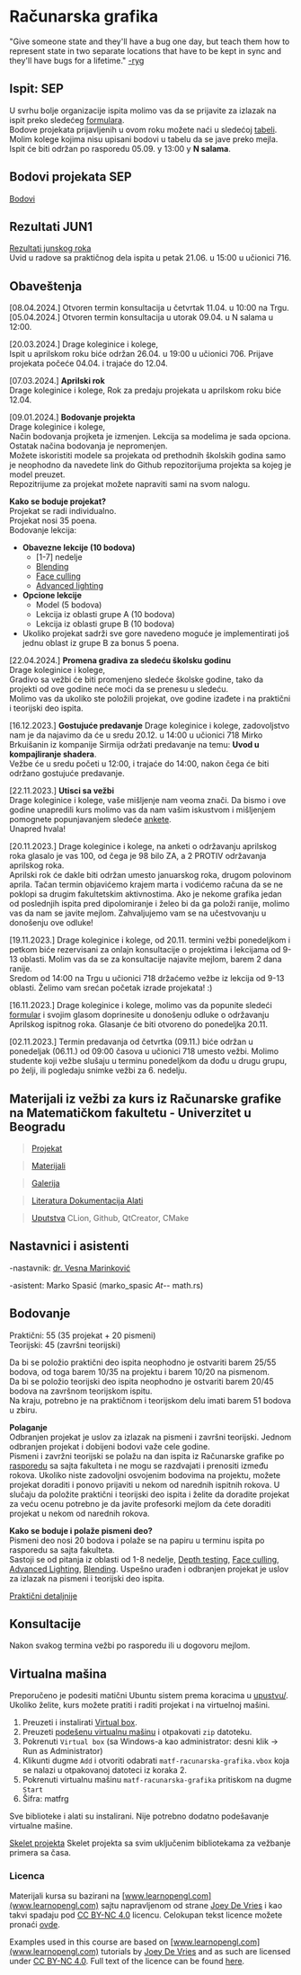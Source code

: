 # Računarska grafika 

"Give someone state and they'll have a bug one day, but teach them how to represent state in two separate locations that have to be kept in sync and they'll have bugs for a lifetime." [-ryg](https://twitter.com/rygorous/status/1507178315886444544)

## Ispit: SEP
U svrhu bolje organizacije ispita molimo vas da se prijavite za izlazak na ispit preko sledećeg [formulara](https://forms.gle/AHEVykvep9VFSyBg7).   
Bodove projekata prijavljenih u ovom roku možete naći u sledećoj [tabeli](https://docs.google.com/spreadsheets/d/1xs9YGGPbmeOZcrBjd-3XIEX877wc6XZTjlkG-jOHnnk/edit?usp=sharing). Molim kolege kojima nisu upisani bodovi u tabelu da se jave preko mejla.   
Ispit će biti održan po rasporedu 05.09. у 13:00 у **N salama**.   
 

## Bodovi projekata SEP
[Bodovi](https://docs.google.com/spreadsheets/d/1xs9YGGPbmeOZcrBjd-3XIEX877wc6XZTjlkG-jOHnnk/edit?usp=sharing)

## Rezultati JUN1  
[Rezultati junskog roka](http://poincare.matf.bg.ac.rs/~vesnap/grafika/studenti_rg2023.xls)  
Uvid u radove sa praktičnog dela ispita u petak 21.06. u 15:00 u učionici 716.  


## Obaveštenja 
[08.04.2024.] Otvoren termin konsultacija u četvrtak 11.04. u 10:00 na Trgu.  
[05.04.2024.] Otvoren termin konsultacija u utorak 09.04. u N salama u 12:00.

[20.03.2024.]  Drage koleginice i kolege,  
Ispit u aprilskom roku biće održan 26.04. u 19:00 u učionici 706.  Prijave projekata počeće 04.04. i trajaće do 12.04.  


[07.03.2024.] **Aprilski rok**  
Drage koleginice i kolege, 
Rok za predaju projekata u aprilskom roku biće 12.04. 

[09.01.2024.] **Bodovanje projekta**  
Drage koleginice i kolege,  
Način bodovanja projketa je izmenjen. Lekcija sa modelima je sada opciona. Ostatak načina bodovanja je nepromenjen.  
Možete iskoristiti modele sa projekata od prethodnih školskih godina samo je neophodno da navedete link do Github repozitorijuma projekta sa kojeg je model preuzet.  
Repozitrijume za projekat možete napraviti sami na svom nalogu.

**Kako se boduje projekat?**  
Projekat se radi individualno.  
Projekat nosi 35 poena.  
Bodovanje lekcija:  
* **Obavezne lekcije (10 bodova)**
  * [1-7] nedelje 
  * [Blending](https://learnopengl.com/Advanced-OpenGL/Blending)  
  * [Face culling](https://learnopengl.com/Advanced-OpenGL/Face-culling)  
  * [Advanced lighting](https://learnopengl.com/Advanced-Lighting/Advanced-Lighting)  
* **Opcione lekcije**    
  * Model (5 bodova)  
  * Lekcija iz oblasti grupe A (10 bodova)  
  * Lekcija iz oblasti grupe B (10 bodova)
* Ukoliko projekat sadrži sve gore navedeno moguće je implementirati još jednu oblast iz grupe B za bonus 5 poena.  

[22.04.2024.] **Promena gradiva za sledeću školsku godinu**  
Drage koleginice i kolege,  
Gradivo sa vežbi će biti promenjeno sledeće školske godine, tako da projekti od ove godine neće moći da se prenesu u sledeću.  
Molimo vas da ukoliko ste položili projekat, ove godine izađete i na praktični i teorijski deo ispita.  


[16.12.2023.] **Gostujuće predavanje**
Drage koleginice i kolege, 
zadovoljstvo nam je da najavimo da će u sredu 20.12. u 14:00 u učionici 718 Mirko Brkuišanin iz kompanije Sirmija održati predavanje na temu: **Uvod u kompajliranje shadera**.  
Vežbe će u sredu početi u 12:00, i trajaće do 14:00, nakon čega će biti održano gostujuće predavanje.

[22.11.2023.] **Utisci sa vežbi**  
Drage koleginice i kolege,
vaše mišljenje nam veoma znači. Da bismo i ove godine unapredili kurs molimo vas da nam vašim iskustvom i mišljenjem pomognete popunjavanjem sledeće [ankete](https://forms.gle/LxdaS2eNHUfczyx87).  
Unapred hvala!

[20.11.2023.] Drage koleginice i kolege, na anketi o održavanju aprilskog roka glasalo je vas 100, od čega je 98 bilo ZA, a 2 PROTIV održavanja aprilskog roka.  
Aprilski rok će dakle biti održan umesto januarskog roka, drugom polovinom aprila. Tačan termin objavićemo krajem marta i vodićemo računa da se ne poklopi sa drugim fakultetskim aktivnostima. Ako je nekome grafika jedan od poslednjih ispita pred dipolomiranje i želeo bi da ga položi ranije, molimo vas da nam se javite mejlom. Zahvaljujemo vam se na učestvovanju u donošenju ove odluke!

[19.11.2023.] Drage koleginice i kolege, od 20.11. termini vežbi ponedeljkom i petkom biće rezervisani za onlajn konsultacije o projektima i lekcijama od 9-13 oblasti. Molim vas da se za konsultacije najavite mejlom, barem 2 dana ranije.  
Sredom od 14:00 na Trgu u učionici 718 držaćemo vežbe iz lekcija od 9-13 oblasti. Želimo vam srećan početak izrade projekata! :)

[16.11.2023.] Drage koleginice i kolege, molimo vas da popunite sledeći [formular](https://forms.gle/P7Gv4rkfQU5XzGQcA) i svojim glasom doprinesite u donošenju odluke o održavanju Aprilskog ispitnog roka. Glasanje će biti otvoreno do ponedeljka 20.11. 

[02.11.2023.] Termin predavanja od četvrtka (09.11.) biće održan u ponedeljak (06.11.) od 09:00 časova u učionici 718 umesto vežbi. Molimo studente koji vežbe slušaju u terminu ponedeljkom da dođu u drugu grupu, po želji, ili pogledaju snimke vežbi za 6. nedelju. 

## Materijali iz vežbi za kurs iz Računarske grafike na Matematičkom fakultetu - Univerzitet u Beogradu

> [Projekat](projekat/) 

> [Materijali](materijali/) 

> [Galerija](gallery/)

> [Literatura Dokumentacija Alati](docs/)

> [Uputstva](uputstva/) CLion, Github, QtCreator, CMake


## Nastavnici i asistenti
-nastavnik: [dr. Vesna Marinković](http://poincare.matf.bg.ac.rs/~vesnam/grafika.html)

-asistent: Marko Spasić (marko_spasic _At_-- math.rs)

## Bodovanje  
Praktični: 55 (35 projekat + 20 pismeni)  
Teorijski: 45 (završni teorijski)  

Da bi se položio praktični deo ispita neophodno je ostvariti barem 25/55 bodova, od toga barem 10/35 na projektu i barem 10/20 na pismenom.  
Da bi se položio teorijski deo ispita neophodno je ostvariti barem 20/45 bodova na završnom teorijskom ispitu.  
Na kraju, potrebno je na praktičnom i teorijskom delu imati barem 51 bodova u zbiru.  

**Polaganje**  
Odbranjen projekat je uslov za izlazak na pismeni i završni teorijski. Jednom odbranjen projekat i dobijeni bodovi važe cele godine.  
Pismeni i zavržni teorijski se polažu na dan ispita iz Računarske grafike po [rasporedu](http://www.matf.bg.ac.rs/m/36/raspored-ispita/) sa sajta fakulteta i ne mogu se razdvajati i prenositi između rokova.
Ukoliko niste zadovoljni osvojenim bodovima na projektu, možete projekat doraditi i ponovo prijaviti u nekom od narednih ispitnih rokova. 
U slučaju da položite praktični i teorijski deo ispita i želite da doradite projekat za veću ocenu potrebno je da javite profesorki mejlom da ćete doraditi projekat u nekom od narednih rokova.   

**Kako se boduje i polaže pismeni deo?**  
Pismeni deo nosi 20 bodova i polaže se na papiru u terminu ispita po rasporedu sa sajta fakulteta.   
Sastoji se od pitanja iz oblasti od 1-8 nedelje, [Depth testing](https://learnopengl.com/Advanced-OpenGL/Depth-testing), [Face culling](https://learnopengl.com/Advanced-OpenGL/Face-culling), [Advanced Lighting](https://learnopengl.com/Advanced-Lighting/Advanced-Lighting), [Blending](https://learnopengl.com/Advanced-OpenGL/Blending).  Uspešno urađen i odbranjen projekat je uslov za izlazak na pismeni i teorijski deo ispita.

[Praktični detaljnije](projekat/)  

## Konsultacije
Nakon svakog termina vežbi po rasporedu ili u dogovoru mejlom.

## Virtualna mašina

Preporučeno je podesiti matični Ubuntu sistem prema koracima u [upustvu/](upustva/).  
Ukoliko želite, kurs možete pratiti i raditi projekat i na virtuelnoj mašini. 

1. Preuzeti i instalirati [Virtual box](https://www.virtualbox.org/).  
2. Preuzeti [podešenu virtualnu mašinu](https://drive.google.com/file/d/1D9aU4ycOEYfl13VvGkwefDfqct5b3uAx/view?usp=drive_link) i otpakovati `zip` datoteku.  
3. Pokrenuti `Virtual box` (sa Windows-a kao administrator: desni klik -> Run as Administrator) 
4. Klikunti dugme `Add` i otvoriti odabrati `matf-racunarska-grafika.vbox` koja se nalazi u otpakovanoj datoteci iz koraka 2.  
5. Pokrenuti virtualnu mašinu `matf-racunarska-grafika` pritiskom na dugme `Start`  
6. Šifra: matfrg

Sve biblioteke i alati su instalirani. Nije potrebno dodatno podešavanje virtualne mašine.  


[Skelet projekta](https://github.com/matf-racunarska-grafika/project_base) Skelet projekta sa svim uključenim bibliotekama za vežbanje primera sa časa. 

### Licenca
Materijali kursa su bazirani na [www.learnopengl.com](www.learnopengl.com) sajtu napravljenom od strane [Joey De Vries](https://joeydevries.com/#home) i kao takvi spadaju pod [CC BY-NC 4.0](https://creativecommons.org/licenses/by-nc/4.0/) licencu. Celokupan tekst licence možete pronaći [ovde](https://creativecommons.org/licenses/by/4.0/legalcode).



Examples used in this course are based on [www.learnopengl.com](www.learnopengl.com) tutorials by [Joey De Vries](https://joeydevries.com/#home) and as such are licensed under [CC BY-NC 4.0](https://creativecommons.org/licenses/by-nc/4.0/). Full text of the licence can be found [here](https://creativecommons.org/licenses/by/4.0/legalcode).



<!--- <3 N --->


